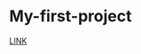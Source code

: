 # My-first-project

<a href="https://darker-than-black.github.io/My-first-project/index.html"> LINK </a>
